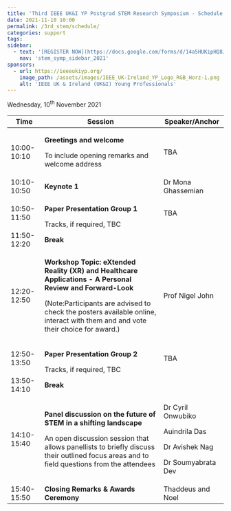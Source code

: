 ```yaml
---
title: 'Third IEEE UK&I YP Postgrad STEM Research Symposium - Schedule'
date: 2021-11-10 10:00
permalink: /3rd_stem/schedule/
categories: support
tags:
sidebar:
  - text: '[REGISTER NOW](https://docs.google.com/forms/d/14a5HUKipHQ8JKVHjiPbfj4F5vDLkF4p--VzIGqOMnRU/viewform){: .btn .btn--success}'
    nav: 'stem_symp_sidebar_2021'
sponsors:
  - url: https://ieeeukiyp.org/
    image_path: /assets/images/IEEE_UK-Ireland_YP_Logo_RGB_Horz-1.png
    alt: 'IEEE UK & Ireland (UK&I) Young Professionals'
---
```


Wednesday, 10<sup>th</sup> November 2021

<table>
  <thead>
    <tr class="header">
      <th>
        <strong>Time </strong>
      </th>
      <th>
        <strong>Session </strong>
      </th>
      <th>
        <strong>Speaker/Anchor </strong>
      </th>
    </tr>
  </thead>
  <tbody>
    <tr class="odd">
      <td>10:00-10:10</td>
      <td>
        <p>
          <strong> Greetings and welcome </strong>
        </p>
        <p>To include opening remarks and welcome address</p>
      </td>
      <td>
        TBA
      </td>
    </tr>
    <tr class="even">
      <td>10:10-10:50</td>
      <td>
        <strong> Keynote 1 </strong>
      </td>
      <td>
        Dr Mona Ghassemian
      </td>
    </tr>
    <tr class="odd">
      <td>10:50-11:50</td>
      <td>
        <p>
          <strong> Paper Presentation Group 1 </strong>
        </p>
         Tracks, if required, TBC
      </td>
      <td>
        TBA
      </td>
    </tr>
    <tr class="even">
      <td>11:50-12:20</td>
      <td>
        <strong> Break </strong>
      </td>
      <td>
      </td>
    </tr>
    <tr class="odd">
      <td>12:20-12:50</td>
      <td>
        <p>
          <strong> Workshop Topic: eXtended Reality (XR) and Healthcare Applications - A Personal Review and Forward-Look </strong>
        </p>
        <p>
          (Note:Participants are advised to check the posters available online, interact with them and and vote their choice for award.)
        </p>
      </td>
      <td>
        Prof Nigel John
      </td>
    </tr>
    <tr class="even">
      <td>12:50-13:50</td>
      <td>
        <p>
          <strong> Paper Presentation Group 2 </strong>
        </p>
         Tracks, if required, TBC
      </td>
      <td>
        TBA
      </td>
    </tr>
    <tr class="odd">
      <td>13:50-14:10</td>
      <td>
        <strong> Break </strong>
      </td>
      <td>
      </td>
    </tr>
    <tr class="even">
      <td>14:10-15:40</td>
      <td>
        <p>
          <strong>Panel discussion on the future of STEM in a shifting landscape</strong>
        </p>
        <p>An open discussion session that allows panellists to briefly discuss their outlined focus areas and to field questions from the attendees</p>
      </td>
      <td>
        <p>Dr Cyril Onwubiko</p>
        <p>Auindrila Das</p>
        <p>Dr Avishek Nag</p>
        <p>Dr Soumyabrata Dev</p>
      </td>
    </tr>
    <tr class="odd">
      <td>15:40-15:50</td>
      <td>
        <strong>Closing Remarks & Awards Ceremony </strong>
      </td>
      <td>
        Thaddeus and Noel
      </td>
    </tr>
  </tbody>
</table>
